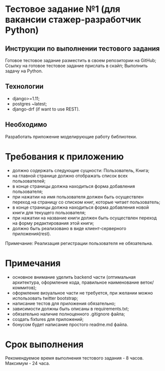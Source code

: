 # Тестовое задание №1 (для вакансии стажер-разработчик Python)

## Инструкции по выполнении тестового задания
Готовое тестовое задание разместить в своем репозитории на GitHub;
Ссылку на готовое тестовое задание прислать в скайп;
Выполнить задачу на Python. 

## Технологии
- django>=1.11;
- postgres ~latest;
- django-drf (if want to use REST).

## Необходимо
Разработать приложение моделирующие работу библиотеки.

# Требования к приложению
- должно содержать следующие сущности: Пользователь, Книга;
- на главной странице должно отображать список всех пользователей;
- в конце страницы должна находиться форма добавления пользователя;
- при нажатии на имя пользователя должен быть осуществлен переход на страницу со списком книг, которые читает пользователь;
- в конце страницы должна находиться форма добавления новой книги для текущего пользователя;
- при нажатии на название книги должен быть осуществлен переход на форму редактирования этой книги;
- должно быть реализовано в виде клиент-серверного приложения(rest).

Примечание: Реализация регистрации пользователя не обязательна. 

# Примечания
- основное внимание уделить backend части (оптимальная архитектура, оформление кода, правильное наименование веток/коммитов);
- оформление визуальное части не требуется, при желании можно использовать twitter bootstrap;
- написание тестов для приложения обязательно;
- зависимости должны быть описаны в requirements.txt;
- обязательно наличие полноценного .gitignore файла;
- создать fixtures для приложений;
- бонусом будет написание простого readme.md файла. 

# Срок выполнения
Рекомендуемое время выполнения тестового задания - 8 часов. Максимум - 24 часа.

